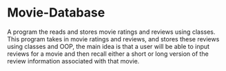 # Movie-Database
A program the reads and stores movie ratings and reviews using classes.
This program takes in movie ratings and reviews, and stores these reviews using classes and OOP, the main idea is that a user will be able to input reviews for a movie 
and then recall either a short or long version of the review information associated with that movie.

